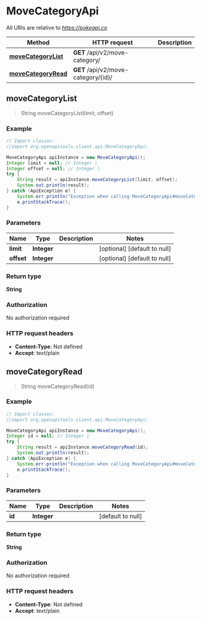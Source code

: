 # MoveCategoryApi

All URIs are relative to *https://pokeapi.co*

Method | HTTP request | Description
------------- | ------------- | -------------
[**moveCategoryList**](MoveCategoryApi.md#moveCategoryList) | **GET** /api/v2/move-category/ | 
[**moveCategoryRead**](MoveCategoryApi.md#moveCategoryRead) | **GET** /api/v2/move-category/{id}/ | 



## moveCategoryList

> String moveCategoryList(limit, offset)



### Example

```java
// Import classes:
//import org.openapitools.client.api.MoveCategoryApi;

MoveCategoryApi apiInstance = new MoveCategoryApi();
Integer limit = null; // Integer | 
Integer offset = null; // Integer | 
try {
    String result = apiInstance.moveCategoryList(limit, offset);
    System.out.println(result);
} catch (ApiException e) {
    System.err.println("Exception when calling MoveCategoryApi#moveCategoryList");
    e.printStackTrace();
}
```

### Parameters


Name | Type | Description  | Notes
------------- | ------------- | ------------- | -------------
 **limit** | **Integer**|  | [optional] [default to null]
 **offset** | **Integer**|  | [optional] [default to null]

### Return type

**String**

### Authorization

No authorization required

### HTTP request headers

- **Content-Type**: Not defined
- **Accept**: text/plain


## moveCategoryRead

> String moveCategoryRead(id)



### Example

```java
// Import classes:
//import org.openapitools.client.api.MoveCategoryApi;

MoveCategoryApi apiInstance = new MoveCategoryApi();
Integer id = null; // Integer | 
try {
    String result = apiInstance.moveCategoryRead(id);
    System.out.println(result);
} catch (ApiException e) {
    System.err.println("Exception when calling MoveCategoryApi#moveCategoryRead");
    e.printStackTrace();
}
```

### Parameters


Name | Type | Description  | Notes
------------- | ------------- | ------------- | -------------
 **id** | **Integer**|  | [default to null]

### Return type

**String**

### Authorization

No authorization required

### HTTP request headers

- **Content-Type**: Not defined
- **Accept**: text/plain

